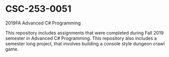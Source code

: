 # CSC-253-0051
2019FA Advanced C# Programming

This repository includes assignments that were completed during Fall 2019 semester in Advanced C# Programming.
This repository also includes a semester long project, that involves building a console style dungeon crawl game.
